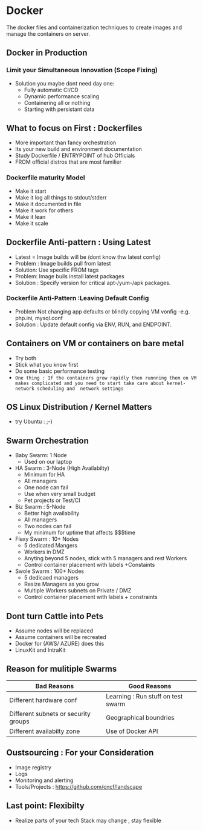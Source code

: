 # Docker
The docker files and containerization techniques to create images and manage the containers on server.

## Docker in Production 
### Limit your Simultaneous Innovation (Scope Fixing)
- Solution you maybe dont need day one:
    - Fully automatic CI/CD
    - Dynamic performance scaling
    - Containering all or nothing
    - Starting with persistant data

## What to focus on First : Dockerfiles
- More important than fancy orchestration
- Its your new build and environment documentation
- Study Dockerfile / ENTRYPOINT of hub Officials
- FROM official distros that are most familier
### Dockerfile maturity Model
- Make it start
- Make it log all things to stdout/stderr
- Make it documented in file
- Make it work for others
- Make it lean
- Make it scale 

## Dockerfile Anti-pattern : Using Latest
- Latest = Image builds will be (dont know thw latest config)
- Problem : Image builds pull from latest
- Solution: Use specific FROM tags
- Problem: Image buils install latest packages
- Solution : Specify version for critical apt-/yum-/apk packages.
### Dockerfile Anti-Pattern :Leaving Default Config
- Problem Not changing app defaults or blindly copying VM vonfig
    -e.g. php.ini, mysql.conf
- Solution : Update default config via ENV, RUN, and ENDPOINT.

## Containers on VM or containers on bare metal
- Try both 
- Stick what you know first
- Do some basic performance testing
- `One thing : If the containers grow rapidly then runnning them on VM makes complicated and you need to start take care about kernel-network scheduling and  network settings `

## OS Linux Distribution / Kernel Matters
- try Ubuntu : ;-)

## Swarm Orchestration 
- Baby Swarm: 1 Node
    - Used on our laptop
- HA Swarm : 3-Node (High Availabilty)
    - Minimum for HA 
    - All managers
    - One node can fail
    - Use when very small budget
    - Pet projects or Test/CI
- Biz Swarm : 5-Node
    - Better high availability
    - All managers
    - Two nodes can fail
    - My minimum for uptime that affects $$$time
- Flexy Swarm : 10+ Nodes
    - 5 dedicated Mangers
    - Workers in DMZ
    - Anyting beyond 5 nodes, stick with 5 managers and rest Workers
    - Control container placement with labels +Constaints
- Swole Swarm : 100+ Nodes
    - 5 dedicaed managers
    - Resize Managers as you grow
    - Multiple Workers subnets on Private / DMZ
    - Control container placement with labels + constraints
## Dont turn Cattle into Pets
- Assume nodes will be replaced
- Assume containers will be recreated
- Docker for (AWS/ AZURE) does this
- LinuxKit and IntraKit

## Reason for mulitiple Swarms

| Bad Reasons  | Good Reasons |
| ------------- | ------------- |
| Different hardware conf  |Learning : Run stuff on test swarm  |
| Different subnets or security groups  | Geographical boundries  |
| Different availabilty zone | Use of Docker API |

## Oustsourcing : For your Consideration
- Image registry
- Logs
- Monitoring and alerting
- Tools/Projects : https://github.com/cncf/landscape

## Last point: Flexibilty
- Realize parts of your tech Stack may change , stay flexible 



